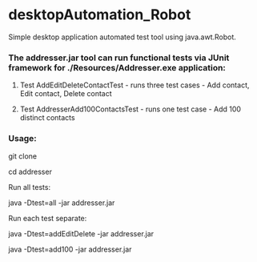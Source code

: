 # desktopAutomation_Robot
Simple desktop application automated test tool using java.awt.Robot.

### The addresser.jar tool can run functional tests via JUnit framework for ./Resources/Addresser.exe application:

1. Test AddEditDeleteContactTest - runs three test cases - Add contact, Edit contact, Delete contact

2. Test AddresserAdd100ContactsTest - runs one test case - Add 100 distinct contacts


### Usage: 

git clone

cd addresser

Run all tests:

java -Dtest=all -jar addresser.jar

Run each test separate:

java -Dtest=addEditDelete -jar addresser.jar

java -Dtest=add100 -jar addresser.jar



